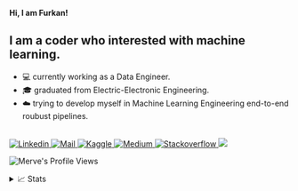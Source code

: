 **Hi, I am Furkan!**

## I am a coder who interested with machine learning.

* 💻 currently working as a Data Engineer.
* 🎓 graduated from Electric-Electronic Engineering.
* ☁️ trying to develop myself in Machine Learning Engineering end-to-end roubust pipelines.

<a href="https://github.com/furkancets">
</a>
<br/>
<a href="https://www.linkedin.com/in/furkan-cetukkaya/">
    <img src="https://img.shields.io/badge/LinkedIn-0077B5?style=for-the-badge&logo=linkedin&logoColor=white" alt="Linkedin">
</a>
<a href="mailto:furkancets@gmail.com">
    <img src="https://img.shields.io/badge/Gmail-D14836?style=for-the-badge&logo=gmail&logoColor=white" alt="Mail">
</a>
<a href="https://www.kaggle.com/furkancetukkaya">
    <img src="https://img.shields.io/badge/Kaggle-20BEFF?style=for-the-badge&logo=Kaggle&logoColor=white" alt="Kaggle">
</a>
<a href="https://medium.com/@furkancets">
    <img src="https://img.shields.io/badge/Medium-12100E?style=for-the-badge&logo=medium&logoColor=white`" alt="Medium">
</a>
<a href="https://stackoverflow.com/users/14145054/furkan-cetukkaya">
    <img src="https://img.shields.io/badge/Stack_Overflow-FE7A16?style=for-the-badge&logo=stack-overflow&logoColor=white" alt="Stackoverflow">
</a>

<a href="https://github.com/furkancets">
    <img src="https://github-stats-alpha.vercel.app/api?username=furkancets&cc=22272e&tc=37BCF6&ic=fff&bc=0000">
</a>
  
![Merve's Profile Views](https://komarev.com/ghpvc/?username=furkancets&color=blue)


<details>
<summary>📈 Stats</summary>
My Github Stats

![](http://github-profile-summary-cards.vercel.app/api/cards/profile-details?username=furkancets&theme=dracula)
![](http://github-profile-summary-cards.vercel.app/api/cards/repos-per-language?username=furkancets&theme=dracula)
![](http://github-profile-summary-cards.vercel.app/api/cards/most-commit-language?username=furkancets&theme=dracula)

</details>
